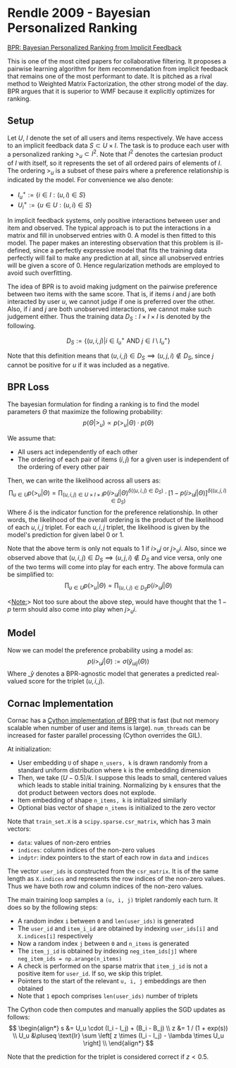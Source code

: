 # Rendle 2009 - Bayesian Personalized Ranking

[BPR: Bayesian Personalized Ranking from Implicit Feedback](https://arxiv.org/abs/1205.2618)

This is one of the most cited papers for collaborative filtering. It proposes a pairwise learning algorithm for item recommendation from implicit feedback that remains one of the most performant to date. It is pitched as a rival method to Weighted Matrix Factorization, the other strong model of the day. BPR argues that it is superior to WMF because it explicitly optimizes for ranking.

## Setup

Let $U$, $I$ denote the set of all users and items respectively. We have access to an implicit feedback data $S \subset U \times I$. The task is to produce each user with a personalized ranking $>_u \subset I^2$. Note that $I^2$ denotes the cartesian product of $I$ with itself, so it represents the set of all ordered pairs of elements of $I$. The ordering $>_u$ is a subset of these pairs where a preference relationship is indicated by the model. For convenience we also denote:
- $I_u^+ := \{ i \in I : (u, i) \in S\}$
- $U_i^+ := \{ u \in U : (u, i) \in S\}$


In implicit feedback systems, only positive interactions between user and item and observed. The typical approach is to put the interactions in a matrix and fill in unobserved entries with $0$. A model is then fitted to this model. The paper makes an interesting observation that this problem is ill-defined, since a perfectly expressive model that fits the training data perfectly will fail to make any prediction at all, since all unobserved entries will be given a score of $0$. Hence regularization methods are employed to avoid such overfitting.

The idea of BPR is to avoid making judgment on the pairwise preference between two items with the same score. That is, if items $i$ and $j$ are both interacted by user $u$, we cannot judge if one is preferred over the other. Also, if $i$ and $j$ are both unobserved interactions, we cannot make such judgement either. Thus the training data $D_S : I \times I \times I$ is denoted by the following. 

$$D_S := \{ (u, i, j) | i \in I_u^+ \text{ AND } j \in I \setminus I_u^+ \}$$

Note that this definition means that $(u, i, j) \in D_S \implies (u, j, i) \notin D_S$, since $j$ cannot be positive for $u$ if it was included as a negative.

## BPR Loss

The bayesian formulation for finding a ranking is to find the model parameters $\Theta$ that maximize the following probability:
$$
    p(\Theta | >_u) \propto p(>_u | \Theta) \cdot p(\Theta)
$$

We assume that:
- All users act independently of each other
- The ordering of each pair of items $(i, j)$ for a given user is independent of the ordering of every other pair

Then, we can write the likelihood across all users as:
$$
    \prod_{u \in U} p( >_u | \Theta ) = \prod_{(u, i, j) \in U \times I \times I}
        p(i >_u j | \Theta)^{\delta((u, i, j) \in D_S)} \cdot 
        \left[ 
            1 - p( i >_u j | \Theta)
        \right]^{\delta((u, j, i) \in D_S)}
$$
Where $\delta$ is the indicator function for the preference relationship. In other words, the likelihood of the overall ordering is the product of the likelihood of each $u, i, j$ triplet. For each $u, i, j$ triplet, the likelihood is given by the model's prediction for given label $0$ or $1$.

Note that the above term is only not equals to $1$ if $i >_u j$ or $j >_u i$. Also, since we observed above that $(u, i, j) \in D_S \implies (u, j, i) \notin D_S$ and vice versa, only one of the two terms will come into play for each entry. The above formula can be simplified to:
$$
    \prod_{u \in U} p( >_u | \Theta ) = \prod_{(u, i, j) \in D_S} p(i >_u j | \Theta)
$$

<<Note:>> Not too sure about the above step, would have thought that the $1-p$ term should also come into play when $j >_u i$.

## Model

Now we can model the preference probability using a model as:
$$
    p(i >_u j | \Theta) := \sigma{(\hat{y}_{uij}(\Theta))}
$$
Where $\hat_y$ denotes a BPR-agnostic model that generates a predicted real-valued score for the triplet $(u, i, j)$.

## Cornac Implementation

Cornac has a [Cython implementation of BPR](https://github.com/PreferredAI/cornac/blob/master/cornac/models/bpr/recom_bpr.pyx) that is fast (but not memory scalable when number of user and items is large). `num_threads` can be increased for faster parallel processing (Cython overrides the GIL).

At initialization:
- User embedding `U` of shape `n_users, k` is drawn randomly from a standard uniform distribution where `k` is the embedding dimension
- Then, we take $(U - 0.5) / k$. I suppose this leads to small, centered values which leads to stable initial training. Normalizing by `k` ensures that the dot product between vectors does not explode.
- Item embedding of shape `n_items, k` is initialized similarly
- Optional bias vector of shape `n_items` is initialized to the zero vector

Note that `train_set.X` is a `scipy.sparse.csr_matrix`, which has 3 main vectors:
- `data`: values of non-zero entries
- `indices`: column indices of the non-zero values
- `indptr`: index pointers to the start of each row in `data` and `indices`

The vector `user_ids` is constructed from the `csr_matrix`. It is of the same length as `X.indices` and represents the row indices of the non-zero values. Thus we have both row and column indices of the non-zero values.

The main training loop samples a `(u, i, j)` triplet randomly each turn. It does so by the following steps:
- A random index `i` between `0` and `len(user_ids)` is generated
- The `user_id` and `item_i_id` are obtained by indexing `user_ids[i]` and `X.indices[i]` respectively
- Now a random index `j` between `0` and `n_items` is generated
- The `item_j_id` is obtained by indexing `neg_item_ids[j]` where `neg_item_ids = np.arange(n_items)`
- A check is performed on the sparse matrix that `item_j_id` is not a positive item for `user_id`. If so, we skip this triplet.
- Pointers to the start of the relevant `u, i, j` embeddings are then obtained 
- Note that `1` epoch comprises `len(user_ids)` number of triplets

The Cython code then computes and manually applies the SGD updates as follows:
$$
\begin{align*}
    s &= U_u \cdot (I_i - I_j) + (B_i - B_j) \\
    z &= 1 / (1 + exp(s)) \\
    U_u &\pluseq \text{lr} \sum \left[ 
        z \times (I_i - I_j) - \lambda \times U_u
    \right] \\
\end{align*}
$$

Note that the prediction for the triplet is considered correct if $z < 0.5$.







